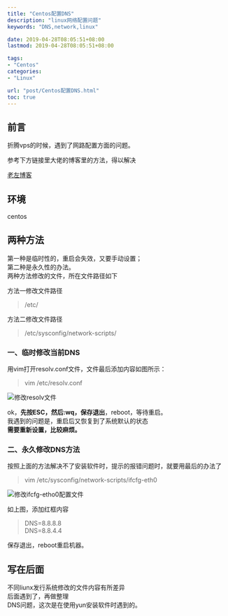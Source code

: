 ```yaml
---
title: "Centos配置DNS"
description: "linux网络配置问题"
keywords: "DNS,network,linux"

date: 2019-04-28T08:05:51+08:00
lastmod: 2019-04-28T08:05:51+08:00

tags:
- "Centos"
categories:
- "Linux"

url: "post/Centos配置DNS.html"
toc: true
---
```


## 前言
折腾vps的时候，遇到了网路配置方面的问题。

参考下方链接里大佬的博客里的方法，得以解决

[老左博客](https://www.laozuo.org/6647.html)

## 环境
centos

## 两种方法
第一种是临时性的，重启会失效，又要手动设置；
<br/>
第二种是永久性的办法。<br>
两种方法修改的文件，所在文件路径如下<br>

方法一修改文件路径

> /etc/

方法二修改文件路径

> /etc/sysconfig/network-scripts/

### 一、临时修改当前DNS
用vim打开resolv.conf文件，文件最后添加内容如图所示：

> vim /etc/resolv.conf

![修改resolv文件](https://gitee.com/Y4er/static/raw/master/2019/08/04/sixpEMEpQUjW2zM1.jpg)

ok，**先按ESC，然后:wq，保存退出**，reboot，等待重启。
<br>
我遇到的问题是，重启后又恢复到了系统默认的状态
<br/>
**需要重新设置，比较麻烦。**

### 二、永久修改DNS方法
按照上面的方法解决不了安装软件时，提示的报错问题时，就要用最后的办法了

> vim /etc/sysconfig/network-scripts/ifcfg-eth0

![修改ifcfg-etho0配置文件](https://gitee.com/Y4er/static/raw/master/2019/08/04/S5072ALVh7v8B3O6.jpg)

如上图，添加红框内容

>DNS=8.8.8.8
<br/>DNS=8.8.4.4

保存退出，reboot重启机器。

## 写在后面

不同liunx发行系统修改的文件内容有所差异<br>
后面遇到了，再做整理<br>
DNS问题，这次是在使用yun安装软件时遇到的。